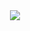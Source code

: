 <div align="center"> <img src="https://user-images.githubusercontent.com/103588724/207955820-9df89d37-401e-4c0a-bac7-b923a641b2a7.png" /> </div>
